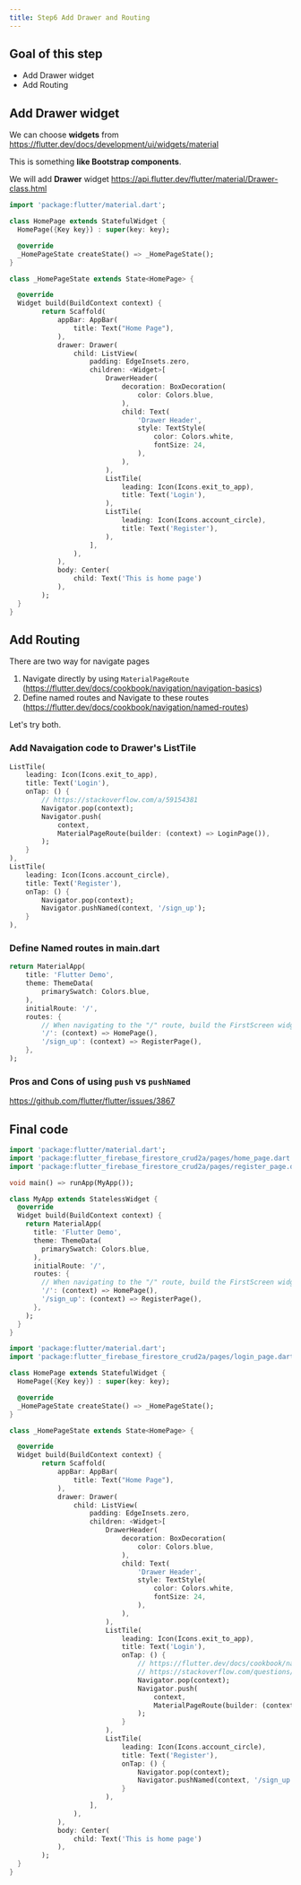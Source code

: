 ```yaml
---
title: Step6 Add Drawer and Routing
---
```


## Goal of this step
- Add Drawer widget
- Add Routing

## Add Drawer widget
We can choose **widgets** from
https://flutter.dev/docs/development/ui/widgets/material

This is something **like Bootstrap components**.

We will add **Drawer** widget
https://api.flutter.dev/flutter/material/Drawer-class.html

```dart title="pages/home_page.dart"
import 'package:flutter/material.dart';

class HomePage extends StatefulWidget {
  HomePage({Key key}) : super(key: key);

  @override
  _HomePageState createState() => _HomePageState();
}

class _HomePageState extends State<HomePage> {

  @override
  Widget build(BuildContext context) {
		return Scaffold(
			appBar: AppBar(
				title: Text("Home Page"),
			),
			drawer: Drawer(
				child: ListView(
					padding: EdgeInsets.zero,
					children: <Widget>[
						DrawerHeader(
							decoration: BoxDecoration(
								color: Colors.blue,
							),
							child: Text(
								'Drawer Header',
								style: TextStyle(
									color: Colors.white,
									fontSize: 24,
								),
							),
						),
						ListTile(
							leading: Icon(Icons.exit_to_app),
							title: Text('Login'),
						),
						ListTile(
							leading: Icon(Icons.account_circle),
							title: Text('Register'),
						),
					],
				),
			),
			body: Center(
				child: Text('This is home page')
			),
		);
  }
}
```

## Add Routing
There are two way for navigate pages

1. Navigate directly by using `MaterialPageRoute`
(https://flutter.dev/docs/cookbook/navigation/navigation-basics)
2. Define named routes and Navigate to these routes
(https://flutter.dev/docs/cookbook/navigation/named-routes)

Let's try both.

### Add Navaigation code to Drawer's ListTile

```dart {4-12,17-19} title="pages/home_page.dart"
ListTile(
	leading: Icon(Icons.exit_to_app),
	title: Text('Login'),
	onTap: () {
		// https://stackoverflow.com/a/59154381
		Navigator.pop(context);
		Navigator.push(
			context,
			MaterialPageRoute(builder: (context) => LoginPage()),
		);
	}
),
ListTile(
	leading: Icon(Icons.account_circle),
	title: Text('Register'),
	onTap: () {
		Navigator.pop(context);
		Navigator.pushNamed(context, '/sign_up');
	}
),
```

### Define Named routes in main.dart

```dart {6-11} title="lib/main.dart"
return MaterialApp(
	title: 'Flutter Demo',
	theme: ThemeData(
		primarySwatch: Colors.blue,
	),
	initialRoute: '/',
	routes: {
		// When navigating to the "/" route, build the FirstScreen widget.
		'/': (context) => HomePage(),
		'/sign_up': (context) => RegisterPage(),
	},
);
```

### Pros and Cons of using `push` vs `pushNamed`
https://github.com/flutter/flutter/issues/3867

## Final code


```dart title="lib/main.dart"
import 'package:flutter/material.dart';
import 'package:flutter_firebase_firestore_crud2a/pages/home_page.dart';
import 'package:flutter_firebase_firestore_crud2a/pages/register_page.dart';

void main() => runApp(MyApp());

class MyApp extends StatelessWidget {
  @override
  Widget build(BuildContext context) {
    return MaterialApp(
      title: 'Flutter Demo',
      theme: ThemeData(
        primarySwatch: Colors.blue,
      ),
      initialRoute: '/',
      routes: {
        // When navigating to the "/" route, build the FirstScreen widget.
        '/': (context) => HomePage(),
        '/sign_up': (context) => RegisterPage(),
      },
    );
  }
}
```

```dart title="pages/home_page.dart"
import 'package:flutter/material.dart';
import 'package:flutter_firebase_firestore_crud2a/pages/login_page.dart';

class HomePage extends StatefulWidget {
  HomePage({Key key}) : super(key: key);

  @override
  _HomePageState createState() => _HomePageState();
}

class _HomePageState extends State<HomePage> {

  @override
  Widget build(BuildContext context) {
		return Scaffold(
			appBar: AppBar(
				title: Text("Home Page"),
			),
			drawer: Drawer(
				child: ListView(
					padding: EdgeInsets.zero,
					children: <Widget>[
						DrawerHeader(
							decoration: BoxDecoration(
								color: Colors.blue,
							),
							child: Text(
								'Drawer Header',
								style: TextStyle(
									color: Colors.white,
									fontSize: 24,
								),
							),
						),
						ListTile(
							leading: Icon(Icons.exit_to_app),
							title: Text('Login'),
							onTap: () {
								// https://flutter.dev/docs/cookbook/navigation/navigation-basics#2-navigate-to-the-second-route-using-navigatorpush
								// https://stackoverflow.com/questions/43807184/how-to-close-scaffolds-drawer-after-an-item-tap
								Navigator.pop(context);
								Navigator.push(
									context,
									MaterialPageRoute(builder: (context) => LoginPage()),
								);
							}
						),
						ListTile(
							leading: Icon(Icons.account_circle),
							title: Text('Register'),
							onTap: () {
								Navigator.pop(context);
								Navigator.pushNamed(context, '/sign_up');
							}
						),
					],
				),
			),
			body: Center(
				child: Text('This is home page')
			),
		);
  }
}
```

